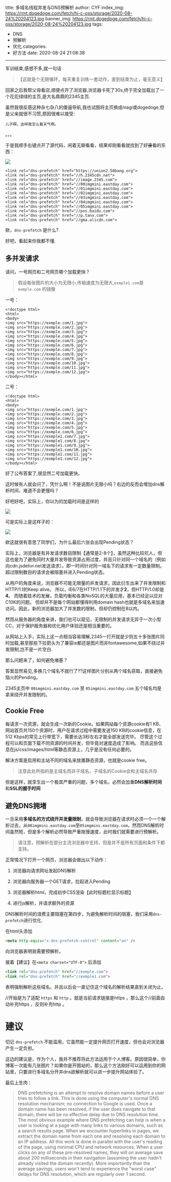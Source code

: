 title: 多域名线程并发与DNS预解析
author: CYF
index_img: https://rmt.dogedoge.com/fetch/hi-c-oss/storage/2020-08-24%20204123.jpg
banner_img: https://rmt.dogedoge.com/fetch/hi-c-oss/storage/2020-08-24%20204123.jpg
tags:
  - DNS
  - 预解析
  - 优化
categories:
  - 好方法
date: 2020-08-24 21:08:38
---


军训结束,感想不多,就一句话

> 【这就是个无限循环，每天重复训练一套动作，直到结束为止，毫无意义】

回家之后我帮父母看店,顺便点开了浏览器,浏览器卡死了30s,终于完全加载出了一个花花绿绿的主页,是大名鼎鼎的2345主页.

虽然我很反感这种杂七杂八的傻逼导航,我也试图将主页换成magi或dogedoge,但是父亲就很不习惯,原因很难以接受:

```
儿子啊，这样我怎么看天气啊。
```

。。。

于是我顺手右键点开了源代码，闲着无聊看看，结果却刚看看就找到了好~~康~~看的东西：

![](https://rmt.dogedoge.com/fetch/hi-c-oss/storage/2020-08-24%20175355.jpg)

```
<link rel="dns-prefetch" href="https://union2.50bang.org">
<link rel="dns-prefetch" href="//h.2345cdn.net">
<link rel="dns-prefetch" href="//image.2345.com">
<link rel="dns-prefetch" href="//00imgmini.eastday.com">
<link rel="dns-prefetch" href="//01imgmini.eastday.com">
<link rel="dns-prefetch" href="//02imgmini.eastday.com">
<link rel="dns-prefetch" href="//03imgmini.eastday.com">
<link rel="dns-prefetch" href="//04imgmini.eastday.com">
<link rel="dns-prefetch" href="//05imgmini.eastday.com">
<link rel="dns-prefetch" href="//pos.baidu.com">
<link rel="dns-prefetch" href="//p.tanx.com">
<link rel="dns-prefetch" href="//gma.alicdn.com">
```



欸，`dns-prefetch` 是什么?

好吧，看起来你我都不懂.



## 多并发请求



请问，一号网页和二号网页哪个加载更快？

> 假设每张图片的大小为无限小,传输速度为无限大,`exmple1.com`是 `exmple.com` 的镜像



一号：

```
<!doctype html>
<html>
<body>
<img src="https://exmple.com/1.jpg">
<img src="https://exmple.com/2.jpg">
<img src="https://exmple.com/3.jpg">
<img src="https://exmple.com/4.jpg">
<img src="https://exmple.com/5.jpg">
<img src="https://exmple.com/6.jpg">
<img src="https://exmple.com/7.jpg">
<img src="https://exmple.com/8.jpg">
<img src="https://exmple.com/9.jpg">
<img src="https://exmple.com/10.jpg">
<img src="https://exmple.com/11.jpg">
<img src="https://exmple.com/12.jpg">
</body></html>
```

二号：

```
<!doctype html>
<html>
<body>
<img src="https://exmple.com/1.jpg">
<img src="https://exmple.com/2.jpg">
<img src="https://exmple.com/3.jpg">
<img src="https://exmple.com/4.jpg">
<img src="https://exmple.com/5.jpg">
<img src="https://exmple.com/6.jpg">
<img src="https://exmple1.com/7.jpg">
<img src="https://exmple1.com/8.jpg">
<img src="https://exmple1.com/9.jpg">
<img src="https://exmple1.com/10.jpg">
<img src="https://exmple1.com/11.jpg">
<img src="https://exmple1.com/12.jpg">
</body></html>
```



好了公布答案了,很显然<span class="heimu">二</span>号加载更快。



这时候有人就会问了，凭什么啊！不是说图片无限小吗？右边的反而会增加dns解析时间，难道不会更慢吗？



好吧好吧，实际上，你以为的加载时间是这样的



![](https://rmt.dogedoge.com/fetch/hi-c-oss/storage/2020-08-24%20180740.jpg)



可是实际上是这样子的：



![](https://rmt.dogedoge.com/fetch/hi-c-oss/storage/2020-08-24%20200044.jpg)



欸这就很有意思了同学们，为什么最后六张会出现Pending状态？



实际上，浏览器是有并发请求数目限制【通常是2-8个】，虽然这种比较坑人，但这也是为了避免同时大量并发导致资源占用过度，并且只针对同一个域名的（例如向cdn.jsdelivr.net发送请求）。即一时间针对同一域名下的请求有一定数量限制。超过限制数目的请求会被阻塞并进入Pending状态。



从用户的角度来说，浏览器不可能无限量的并发请求，因此衍生出来了并发限制和HTTP/1.1的Keep alive。 所以，IE6/7在HTTP/1.1下的并发才**2**，但HTTP/1.0却是**4**。 而随着技术的发展，负载均衡和各类NoSQL的大量应用，基本已经足以应对C10K的问题。 但却并不是每个网站都懂得利用domain hash也就是多域名来加速访问。因此，新的浏览器加大了并发数的限制，但却仍控制在8以内。



然而从服务器的角度来讲，我们也可以窥见，无限制的并发请求无异于一次小型CC，对于保护服务器和优化用户体验还是相当重要的。



从网站上入手，实际上这一点相当容易理解,2345一打开就是少则五十多张图片同时加载,甚至那些下拉箭头为了兼容ie都还是图片而非fontawesome,如果不绕过并发限制,岂不是一片空白.



那么问题来了，如何避免堵塞？



答案显然易见,多换几个域名不就行了??这样图片分别从两个域名获取，直接避免恼火的Pending，



2345主页中 `00imgmini.eastday.com` 至 `05imgmini.eastday.com` 五个域名均是拿来绕开并发限制的。



## Cookie Free

每请求一次资源，就会生成一次新的Cookie。如果网站每个资源cookie有1 KB、网站首页共150个资源时，用户在请求过程中需要发送150 KB的cookie信息，在512 Kbps的常见上行带宽下，需要长达3秒左右才能全部发送完毕。 尽管这个过程可以和页面下载不同资源的时间并发，但毕竟对速度造成了影响。 而且这些信息在js/css/images/html等静态资源上，几乎是没有任何必要的。



 解决方案是启用和主站不同的域名来放置静态资源，也就是cookie free。



> 注意此处所指的是主域名而非子域名，子域名的Cookie会和主域名共存



但是这样，就孪生出一个极其严重的问题，多个域名，必然会加重**DNS解析时间**和**SSL的握手时间**



## 避免DNS拥堵

一旦采用**多域名的方式绕开并发量限制**，就会导致浏览器在请求时必须一个一个解析过去，从`00imgmini.eastday.com`至`05imgmini.eastday.com`，然而DNS解析时间虽然短，但是多个解析必然导致严重拖慢速度，此时我们就需要进行预解析。



> 请注意，预解析在部分主流浏览器中支持，但是并不是所有页面和条件下都支持。



正常情况下打开一个网页，浏览器会做出以下动作：



1. 浏览器向请求网址发起DNS解析

2. 浏览器向服务器一个GET请求，拉起进入Pending

3. 浏览器解析html，完成初步CSS渲染【此时标题栏显示标题】

4. 进行js解析，并请求额外的资源



DNS解析时间的浪费主要阻塞在第四步，为避免解析时间的阻塞，我们采用`dns-prefetch`进行优化.



在html头添加

```html
<meta http-equiv="x-dns-prefetch-control" content="on" />
```

向浏览器表明我需要预解析。



接着【建议】在`<meta charset="UTF-8">` 后添加

```html
<link rel="dns-prefetch" href="//exmple.com">
<link rel="dns-prefetch" href="//exmple1.com">
```

表明强制解析这些域名。并且以后会一直记住这个域名的解析结果直到关闭为止。

\/\/开始是为了适配 `https` 和 `http` 。就是当前请求链接是https ，那么这个\/\/前面自动补充https ，反则补充http 。

# 建议

切记 `dns-prefetch` 不能滥用，它虽然能一定提升网页打开速度，但也会对浏览器产生一定负担。

这边的建议是，作为个人，我并不推荐将此方法运用于个人博客。原因很简单，你博客一次能有几张图片？如果你是开图站的，那么这个方法刚好可以运用到你的网站里，只要进行多域名分开并dns欲解析就可以进一步提升网站体验了。

最后上生肉：

> DNS prefetching is an attempt to resolve domain names before a user tries to follow a link. This is done using the computer's normal DNS resolution mechanism; no connection to Google is used. Once a domain name has been resolved, if the user does navigate to that domain, there will be no effective delay due to DNS resolution time. The most obvious example where DNS prefetching can help is when a user is looking at a page with many links to various domains, such as a search results page. When we encounter hyperlinks in pages, we extract the domain name from each one and resolving each domain to an IP address. All this work is done in parallel with the user's reading of the page, using minimal CPU and network resources. When a user clicks on any of these pre-resolved names, they will on average save about 200 milliseconds in their navigation (assuming the user hadn't already visited the domain recently). More importantly than the average savings, users won't tend to experience the "worst case" delays for DNS resolution, which are regularly over 1 second.
